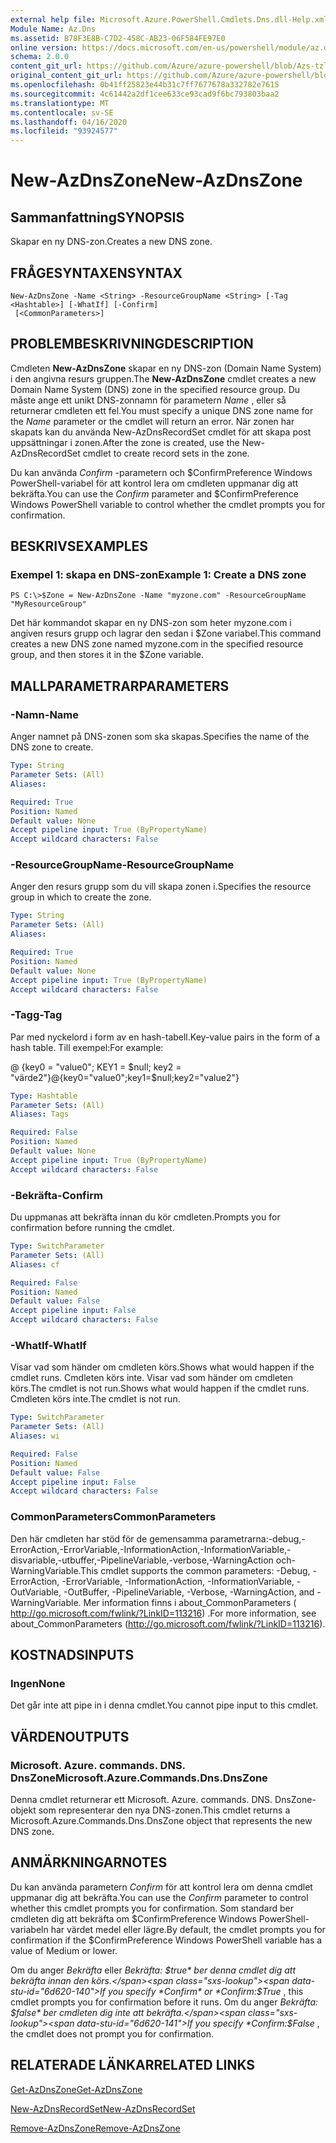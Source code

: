 ```yaml
---
external help file: Microsoft.Azure.PowerShell.Cmdlets.Dns.dll-Help.xml
Module Name: Az.Dns
ms.assetid: B78F3E8B-C7D2-458C-AB23-06F584FE97E0
online version: https://docs.microsoft.com/en-us/powershell/module/az.dns/new-azdnszone
schema: 2.0.0
content_git_url: https://github.com/Azure/azure-powershell/blob/Azs-tzl/src/Dns/Dns/help/New-AzDnsZone.md
original_content_git_url: https://github.com/Azure/azure-powershell/blob/Azs-tzl/src/Dns/Dns/help/New-AzDnsZone.md
ms.openlocfilehash: 0b41ff25823e44b31c7ff7677678a332782e7615
ms.sourcegitcommit: 4c61442a2df1cee633ce93cad9f6bc793803baa2
ms.translationtype: MT
ms.contentlocale: sv-SE
ms.lasthandoff: 04/16/2020
ms.locfileid: "93924577"
---
```

# <span data-ttu-id="6d620-101">New-AzDnsZone</span><span class="sxs-lookup"><span data-stu-id="6d620-101">New-AzDnsZone</span></span>

## <span data-ttu-id="6d620-102">Sammanfattning</span><span class="sxs-lookup"><span data-stu-id="6d620-102">SYNOPSIS</span></span>
<span data-ttu-id="6d620-103">Skapar en ny DNS-zon.</span><span class="sxs-lookup"><span data-stu-id="6d620-103">Creates a new DNS zone.</span></span>

## <span data-ttu-id="6d620-104">FRÅGESYNTAXEN</span><span class="sxs-lookup"><span data-stu-id="6d620-104">SYNTAX</span></span>

```
New-AzDnsZone -Name <String> -ResourceGroupName <String> [-Tag <Hashtable>] [-WhatIf] [-Confirm]
 [<CommonParameters>]
```

## <span data-ttu-id="6d620-105">PROBLEMBESKRIVNING</span><span class="sxs-lookup"><span data-stu-id="6d620-105">DESCRIPTION</span></span>
<span data-ttu-id="6d620-106">Cmdleten **New-AzDnsZone** skapar en ny DNS-zon (Domain Name System) i den angivna resurs gruppen.</span><span class="sxs-lookup"><span data-stu-id="6d620-106">The **New-AzDnsZone** cmdlet creates a new Domain Name System (DNS) zone in the specified resource group.</span></span> <span data-ttu-id="6d620-107">Du måste ange ett unikt DNS-zonnamn för parametern *Name* , eller så returnerar cmdleten ett fel.</span><span class="sxs-lookup"><span data-stu-id="6d620-107">You must specify a unique DNS zone name for the *Name* parameter or the cmdlet will return an error.</span></span> <span data-ttu-id="6d620-108">När zonen har skapats kan du använda New-AzDnsRecordSet cmdlet för att skapa post uppsättningar i zonen.</span><span class="sxs-lookup"><span data-stu-id="6d620-108">After the zone is created, use the New-AzDnsRecordSet cmdlet to create record sets in the zone.</span></span>

<span data-ttu-id="6d620-109">Du kan använda *Confirm* -parametern och $ConfirmPreference Windows PowerShell-variabel för att kontrol lera om cmdleten uppmanar dig att bekräfta.</span><span class="sxs-lookup"><span data-stu-id="6d620-109">You can use the *Confirm* parameter and $ConfirmPreference Windows PowerShell variable to control whether the cmdlet prompts you for confirmation.</span></span>

## <span data-ttu-id="6d620-110">BESKRIVS</span><span class="sxs-lookup"><span data-stu-id="6d620-110">EXAMPLES</span></span>

### <span data-ttu-id="6d620-111">Exempel 1: skapa en DNS-zon</span><span class="sxs-lookup"><span data-stu-id="6d620-111">Example 1: Create a DNS zone</span></span>
```
PS C:\>$Zone = New-AzDnsZone -Name "myzone.com" -ResourceGroupName "MyResourceGroup"
```

<span data-ttu-id="6d620-112">Det här kommandot skapar en ny DNS-zon som heter myzone.com i angiven resurs grupp och lagrar den sedan i $Zone variabel.</span><span class="sxs-lookup"><span data-stu-id="6d620-112">This command creates a new DNS zone named myzone.com in the specified resource group, and then stores it in the $Zone variable.</span></span>

## <span data-ttu-id="6d620-113">MALLPARAMETRAR</span><span class="sxs-lookup"><span data-stu-id="6d620-113">PARAMETERS</span></span>

### <span data-ttu-id="6d620-114">-Namn</span><span class="sxs-lookup"><span data-stu-id="6d620-114">-Name</span></span>
<span data-ttu-id="6d620-115">Anger namnet på DNS-zonen som ska skapas.</span><span class="sxs-lookup"><span data-stu-id="6d620-115">Specifies the name of the DNS zone to create.</span></span>

```yaml
Type: String
Parameter Sets: (All)
Aliases:

Required: True
Position: Named
Default value: None
Accept pipeline input: True (ByPropertyName)
Accept wildcard characters: False
```

### <span data-ttu-id="6d620-116">-ResourceGroupName</span><span class="sxs-lookup"><span data-stu-id="6d620-116">-ResourceGroupName</span></span>
<span data-ttu-id="6d620-117">Anger den resurs grupp som du vill skapa zonen i.</span><span class="sxs-lookup"><span data-stu-id="6d620-117">Specifies the resource group in which to create the zone.</span></span>

```yaml
Type: String
Parameter Sets: (All)
Aliases:

Required: True
Position: Named
Default value: None
Accept pipeline input: True (ByPropertyName)
Accept wildcard characters: False
```

### <span data-ttu-id="6d620-118">-Tagg</span><span class="sxs-lookup"><span data-stu-id="6d620-118">-Tag</span></span>
<span data-ttu-id="6d620-119">Par med nyckelord i form av en hash-tabell.</span><span class="sxs-lookup"><span data-stu-id="6d620-119">Key-value pairs in the form of a hash table.</span></span> <span data-ttu-id="6d620-120">Till exempel:</span><span class="sxs-lookup"><span data-stu-id="6d620-120">For example:</span></span>

<span data-ttu-id="6d620-121">@ {key0 = "value0"; KEY1 = $null; key2 = "värde2"}</span><span class="sxs-lookup"><span data-stu-id="6d620-121">@{key0="value0";key1=$null;key2="value2"}</span></span>

```yaml
Type: Hashtable
Parameter Sets: (All)
Aliases: Tags

Required: False
Position: Named
Default value: None
Accept pipeline input: True (ByPropertyName)
Accept wildcard characters: False
```

### <span data-ttu-id="6d620-122">-Bekräfta</span><span class="sxs-lookup"><span data-stu-id="6d620-122">-Confirm</span></span>
<span data-ttu-id="6d620-123">Du uppmanas att bekräfta innan du kör cmdleten.</span><span class="sxs-lookup"><span data-stu-id="6d620-123">Prompts you for confirmation before running the cmdlet.</span></span>

```yaml
Type: SwitchParameter
Parameter Sets: (All)
Aliases: cf

Required: False
Position: Named
Default value: False
Accept pipeline input: False
Accept wildcard characters: False
```

### <span data-ttu-id="6d620-124">-WhatIf</span><span class="sxs-lookup"><span data-stu-id="6d620-124">-WhatIf</span></span>
<span data-ttu-id="6d620-125">Visar vad som händer om cmdleten körs.</span><span class="sxs-lookup"><span data-stu-id="6d620-125">Shows what would happen if the cmdlet runs.</span></span> <span data-ttu-id="6d620-126">Cmdleten körs inte. Visar vad som händer om cmdleten körs.</span><span class="sxs-lookup"><span data-stu-id="6d620-126">The cmdlet is not run.Shows what would happen if the cmdlet runs.</span></span> <span data-ttu-id="6d620-127">Cmdleten körs inte.</span><span class="sxs-lookup"><span data-stu-id="6d620-127">The cmdlet is not run.</span></span>

```yaml
Type: SwitchParameter
Parameter Sets: (All)
Aliases: wi

Required: False
Position: Named
Default value: False
Accept pipeline input: False
Accept wildcard characters: False
```

### <span data-ttu-id="6d620-128">CommonParameters</span><span class="sxs-lookup"><span data-stu-id="6d620-128">CommonParameters</span></span>
<span data-ttu-id="6d620-129">Den här cmdleten har stöd för de gemensamma parametrarna:-debug,-ErrorAction,-ErrorVariable,-InformationAction,-InformationVariable,-disvariable,-utbuffer,-PipelineVariable,-verbose,-WarningAction och-WarningVariable.</span><span class="sxs-lookup"><span data-stu-id="6d620-129">This cmdlet supports the common parameters: -Debug, -ErrorAction, -ErrorVariable, -InformationAction, -InformationVariable, -OutVariable, -OutBuffer, -PipelineVariable, -Verbose, -WarningAction, and -WarningVariable.</span></span> <span data-ttu-id="6d620-130">Mer information finns i about_CommonParameters ( http://go.microsoft.com/fwlink/?LinkID=113216) .</span><span class="sxs-lookup"><span data-stu-id="6d620-130">For more information, see about_CommonParameters (http://go.microsoft.com/fwlink/?LinkID=113216).</span></span>

## <span data-ttu-id="6d620-131">KOSTNADS</span><span class="sxs-lookup"><span data-stu-id="6d620-131">INPUTS</span></span>

### <span data-ttu-id="6d620-132">Ingen</span><span class="sxs-lookup"><span data-stu-id="6d620-132">None</span></span>

<span data-ttu-id="6d620-133">Det går inte att pipe in i denna cmdlet.</span><span class="sxs-lookup"><span data-stu-id="6d620-133">You cannot pipe input to this cmdlet.</span></span>

## <span data-ttu-id="6d620-134">VÄRDEN</span><span class="sxs-lookup"><span data-stu-id="6d620-134">OUTPUTS</span></span>

### <span data-ttu-id="6d620-135">Microsoft. Azure. commands. DNS. DnsZone</span><span class="sxs-lookup"><span data-stu-id="6d620-135">Microsoft.Azure.Commands.Dns.DnsZone</span></span>

<span data-ttu-id="6d620-136">Denna cmdlet returnerar ett Microsoft. Azure. commands. DNS. DnsZone-objekt som representerar den nya DNS-zonen.</span><span class="sxs-lookup"><span data-stu-id="6d620-136">This cmdlet returns a Microsoft.Azure.Commands.Dns.DnsZone object that represents the new DNS zone.</span></span>

## <span data-ttu-id="6d620-137">ANMÄRKNINGAR</span><span class="sxs-lookup"><span data-stu-id="6d620-137">NOTES</span></span>
<span data-ttu-id="6d620-138">Du kan använda parametern *Confirm* för att kontrol lera om denna cmdlet uppmanar dig att bekräfta.</span><span class="sxs-lookup"><span data-stu-id="6d620-138">You can use the *Confirm* parameter to control whether this cmdlet prompts you for confirmation.</span></span>
<span data-ttu-id="6d620-139">Som standard ber cmdleten dig att bekräfta om $ConfirmPreference Windows PowerShell-variabeln har värdet medel eller lägre.</span><span class="sxs-lookup"><span data-stu-id="6d620-139">By default, the cmdlet prompts you for confirmation if the $ConfirmPreference Windows PowerShell variable has a value of Medium or lower.</span></span>

<span data-ttu-id="6d620-140">Om du anger *Bekräfta* eller *Bekräfta: $true* ber denna cmdlet dig att bekräfta innan den körs.</span><span class="sxs-lookup"><span data-stu-id="6d620-140">If you specify *Confirm* or *Confirm:$True* , this cmdlet prompts you for confirmation before it runs.</span></span>
<span data-ttu-id="6d620-141">Om du anger *Bekräfta: $false* ber cmdleten dig inte att bekräfta.</span><span class="sxs-lookup"><span data-stu-id="6d620-141">If you specify *Confirm:$False* , the cmdlet does not prompt you for confirmation.</span></span>

## <span data-ttu-id="6d620-142">RELATERADE LÄNKAR</span><span class="sxs-lookup"><span data-stu-id="6d620-142">RELATED LINKS</span></span>

[<span data-ttu-id="6d620-143">Get-AzDnsZone</span><span class="sxs-lookup"><span data-stu-id="6d620-143">Get-AzDnsZone</span></span>](./Get-AzDnsZone.md)

[<span data-ttu-id="6d620-144">New-AzDnsRecordSet</span><span class="sxs-lookup"><span data-stu-id="6d620-144">New-AzDnsRecordSet</span></span>](./New-AzDnsRecordSet.md)

[<span data-ttu-id="6d620-145">Remove-AzDnsZone</span><span class="sxs-lookup"><span data-stu-id="6d620-145">Remove-AzDnsZone</span></span>](./Remove-AzDnsZone.md)